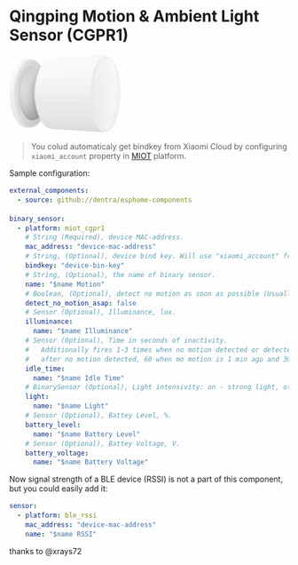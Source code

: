 # Qingping Motion & Ambient Light Sensor (CGPR1)

<img src="miot_cgpr1.png" alt="CGPR1" width="200"/>

> You colud automaticaly get bindkey from Xiaomi Cloud by configuring `xiaomi_account` property in [MIOT](../miot/) platform.

Sample configuration:
```yaml
external_components:
  - source: github://dentra/esphome-components

binary_sensor:
  - platform: miot_cgpr1
    # String (Required), device MAC-address.
    mac_address: "device-mac-address"
    # String, (Optional), device bind key. Will use "xiaomi_account" from "miot" if absent to automaticaly get the bindkey.
    bindkey: "device-bin-key"
    # String, (Optional), the name of binary sensor.
    name: "$name Motion"
    # Boolean, (Optional), detect no motion as soon as possible (Usually when idle_time = 0). Default is false.
    detect_no_motion_asap: false
    # Sensor (Optional), Illuminance, lux.
    illuminance:
      name: "$name Illuminance"
    # Sensor (Optional), Time in seconds of inactivity.
    #   Additionally fires 1-3 times when no motion detected or detected for a long time. It will report 0 imedeatly
    #   after no motion detected, 60 when mo motion is 1 min ago and 300 when mo motion is 5 min ago.
    idle_time:
      name: "$name Idle Time"
    # BinarySensor (Optional), Light intensivity: on - strong light, off - weak light.
    light:
      name: "$name Light"
    # Sensor (Optional), Battey Level, %.
    battery_level:
      name: "$name Battery Level"
    # Sensor (Optional), Battey Voltage, V.
    battery_voltage:
      name: "$name Battery Voltage"
```

Now signal strength of a BLE device (RSSI) is not a part of this component, but you could easily add it:
```yaml
sensor:
  - platform: ble_rssi
    mac_address: "device-mac-address"
    name: "$name RSSI"
```

thanks to @xrays72
